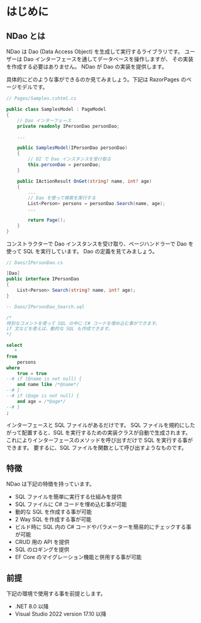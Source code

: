 # はじめに


## NDao とは

NDao は Dao (Data Access Object) を生成して実行するライブラリです。
ユーザーは Dao インターフェースを通してデータベースを操作しますが、
その実装を作成する必要はありません。
NDao が Dao の実装を提供します。

具体的にどのような事ができるのか見てみましょう。下記は RazorPages のページモデルです。

```csharp
// Pages/Samples.cshtml.cs

public class SamplesModel : PageModel
{
	// Dao インターフェース
	private readonly IPersonDao personDao;

	...

    public SamplesModel(IPersonDao personDao)
	{
		// DI で Dao インスタンスを受け取る
		this.personDao = personDao;
	}

	public IActionResult OnGet(string? name, int? age)
	{
		...
		// Dao を使って検索を実行する
		List<Person> persons = personDao.Search(name, age);
		...

		return Page();
	}
}
```

コンストラクターで Dao インスタンスを受け取り、ページハンドラーで Dao を使って SQL を実行しています。
Dao の定義を見てみましょう。

```csharp
// Daos/IPersonDao.cs

[Dao]
public interface IPersonDao
{
	List<Person> Search(string? name, int? age);
}
```

```sql
-- Daos/IPersonDao_Search.sql

/*
特別なコメントを使って SQL の中に C# コードを埋め込む事ができます。
if 文などを使えば、動的な SQL も作成できます。
*/

select
   *
from
    persons
where
    true = true
--# if (@name is not null) {
    and name like /*@name*/
--# }
--# if (@age is not null) {
    and age = /*@age*/
--# }
;
```

インターフェースと SQL ファイルがあるだけです。
SQL ファイルを規約にしたがって配置すると、SQL を実行するための実装クラスが自動で生成されます。
これによりインターフェースのメソッドを呼び出すだけで SQL を実行する事ができます。
要するに、SQL ファイルを関数として呼び出すようなものです。


## 特徴

NDao は下記の特徴を持っています。

* SQL ファイルを簡単に実行する仕組みを提供
* SQL ファイルに C# コードを埋め込む事が可能
* 動的な SQL を作成する事が可能
* 2 Way SQL を作成する事が可能
* ビルド時に SQL 内の C# コードやパラメーターを簡易的にチェックする事が可能
* CRUD 用の API を提供
* SQL のロギングを提供
* EF Core のマイグレーション機能と併用する事が可能


## 前提

下記の環境で使用する事を前提とします。

* .NET 8.0 以降
* Visual Studio 2022 version 17.10 以降
